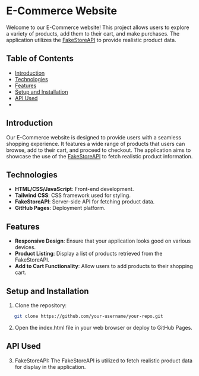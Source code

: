 # E-Commerce Website

Welcome to our E-Commerce website! This project allows users to explore a variety of products, add them to their cart, and make purchases. The application utilizes the [FakeStoreAPI](https://fakestoreapi.com/) to provide realistic product data.

## Table of Contents

- [Introduction](#introduction)
- [Technologies](#technologies)
- [Features](#features)
- [Setup and Installation](#setup-and-installation)
- [API Used](#api-used)
- 
## Introduction

Our E-Commerce website is designed to provide users with a seamless shopping experience. It features a wide range of products that users can browse, add to their cart, and proceed to checkout. The application aims to showcase the use of the [FakeStoreAPI](https://fakestoreapi.com/) to fetch realistic product information.

## Technologies

- **HTML/CSS/JavaScript**: Front-end development.
- **Tailwind CSS**: CSS framework used for styling.
- **FakeStoreAPI**: Server-side API for fetching product data.
- **GitHub Pages**: Deployment platform.

## Features

- **Responsive Design**: Ensure that your application looks good on various devices.
- **Product Listing**: Display a list of products retrieved from the FakeStoreAPI.
- **Add to Cart Functionality**: Allow users to add products to their shopping cart.

## Setup and Installation

1. Clone the repository:

```bash
   git clone https://github.com/your-username/your-repo.git
```

2. Open the index.html file in your web browser or deploy to GitHub Pages.

## API Used
3. FakeStoreAPI: The FakeStoreAPI is utilized to fetch realistic product data for display in the application.
